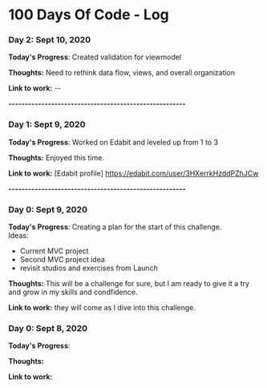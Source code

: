 # 100 Days Of Code - Log

### Day 2:  Sept 10, 2020

**Today's Progress**: Created validation for viewmodel

**Thoughts:** Need to rethink data flow, views, and overall organization

**Link to work:**  --

**------------------------------------------------------**

### Day 1:  Sept 9, 2020

**Today's Progress**: Worked on Edabit and leveled up from 1 to 3

**Thoughts:** Enjoyed this time.  

**Link to work:**  [Edabit profile] https://edabit.com/user/3HXerrkHzddPZhJCw

**------------------------------------------------------**

### Day 0: Sept 9, 2020


**Today's Progress**: Creating a plan for the start of this challenge.  
Ideas:
* Current MVC project
* Second MVC project idea
* revisit studios and exercises from Launch

**Thoughts:** This will be a challenge for sure, but I am ready to give it a try and grow in my skills and condfidence.

**Link to work:**  they will come as I dive into this challenge.



### Day 0: Sept 8, 2020


**Today's Progress**: 

**Thoughts:** 

**Link to work:**  
